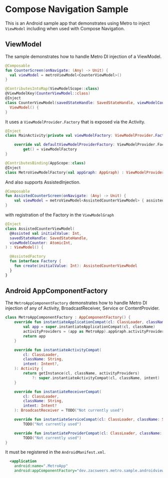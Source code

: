 # Compose Navigation Sample

This is an Android sample app that demonstrates using Metro to inject `ViewModel` including
when used with Compose Navigation.

## ViewModel

The sample demonstrates how to handle Metro DI injection of a ViewModel.

```kotlin
@Composable
fun CounterScreen(onNavigate: (Any) -> Unit) {
  val viewModel = metroViewModel<CounterViewModel>()
}
```

```kotlin
@ContributesIntoMap(ViewModelScope::class)
@ViewModelKey(CounterViewModel::class)
@Inject
class CounterViewModel(savedStateHandle: SavedStateHandle, viewModelCounter: AtomicInt) :
  ViewModel() {
}
```

It uses a `ViewModelProvider.Factory` that is exposed via the Activity.

```kotlin
@Inject
class MainActivity(private val viewModelFactory: ViewModelProvider.Factory) : ComponentActivity() {

    override val defaultViewModelProviderFactory: ViewModelProvider.Factory
        get() = viewModelFactory
}
```

```kotlin
@ContributesBinding(AppScope::class)
@Inject
class MetroViewModelFactory(val appGraph: AppGraph) : ViewModelProvider.Factory {
```

And also supports AssistedInjection.

```kotlin
@Composable
fun AssistedCounterScreen(onNavigate: (Any) -> Unit) {
    val viewModel = metroViewModel<AssistedCounterViewModel> { assistedCounterFactory.create(10) }
}
```

with registration of the Factory in the `ViewModelGraph`

```kotlin
@Inject
class AssistedCounterViewModel(
  @Assisted val initialValue: Int,
  savedStateHandle: SavedStateHandle,
  viewModelCounter: AtomicInt,
) : ViewModel() {

  @AssistedFactory
  fun interface Factory {
    fun create(initialValue: Int): AssistedCounterViewModel
  }
}
```

## Android AppComponentFactory

The `MetroAppComponentFactory` demonstrates how to handle Metro DI injection of any of Activity, BroadcastReceiver,
Service or ContentProvider.

```kotlin
class MetroAppComponentFactory : AppComponentFactory() {
    override fun instantiateApplicationCompat(cl: ClassLoader, className: String): Application {
        val app = super.instantiateApplicationCompat(cl, className)
        activityProviders = (app as MetroApp).appGraph.activityProviders
        return app
    }

    override fun instantiateActivityCompat(
        cl: ClassLoader,
        className: String,
        intent: Intent?,
    ): Activity {
        return getInstance(cl, className, activityProviders)
            ?: super.instantiateActivityCompat(cl, className, intent)
    }

    override fun instantiateReceiverCompat(
        cl: ClassLoader,
        className: String,
        intent: Intent?
    ): BroadcastReceiver = TODO("Not currently used")

    override fun instantiateServiceCompat(cl: ClassLoader, className: String, intent: Intent?): Service =
        TODO("Not currently used")

    override fun instantiateProviderCompat(cl: ClassLoader, className: String): ContentProvider =
        TODO("Not currently used")
}
```

It must be registered in the `AndroidManifest.xml`.

```xml
  <application
    android:name=".MetroApp"
    android:appComponentFactory="dev.zacsweers.metro.sample.androidviewmodel.components.MetroAppComponentFactory" />
```
